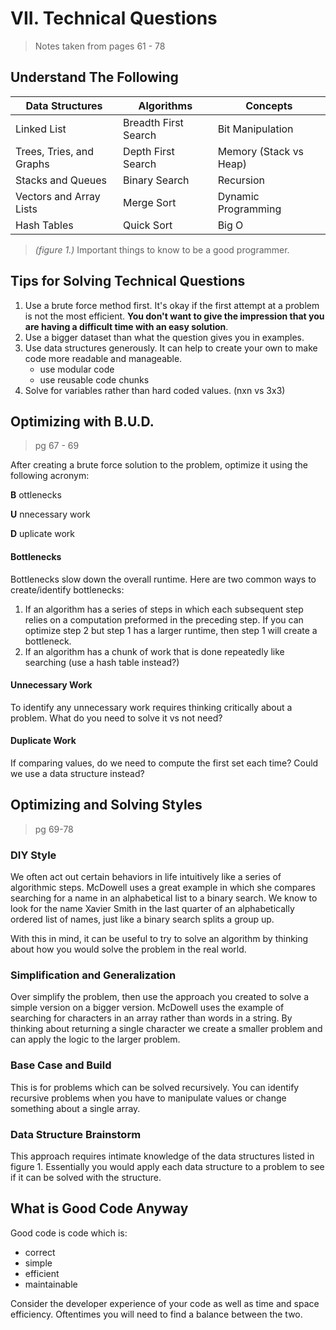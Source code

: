 # VII. Technical Questions
> Notes taken from pages 61 - 78

## Understand The Following


| Data Structures| Algorithms | Concepts |
|---|---|---|
| Linked List | Breadth First Search | Bit Manipulation |
| Trees, Tries, and Graphs | Depth First Search | Memory (Stack vs Heap) |
| Stacks and Queues | Binary Search | Recursion |
| Vectors and Array Lists | Merge Sort | Dynamic Programming |
| Hash Tables | Quick Sort | Big O |
> _(figure 1.)_ Important things to know to be a good programmer.

## Tips for Solving Technical Questions

1. Use a brute force method first. It's okay if the first attempt at a problem is not the most efficient. **You don't want to give the impression that you are having a difficult time with an easy solution**.
2. Use a bigger dataset than what the question gives you in examples.
3. Use data structures generously. It can help to create your own to make code more readable and manageable.
	- use modular code
	- use reusable code chunks
4. Solve for variables rather than hard coded values. (nxn vs 3x3)

## Optimizing with B.U.D.
> pg 67 - 69

After creating a brute force solution to the problem, optimize it using the following acronym:

**B** ottlenecks

**U** nnecessary work

**D** uplicate work

#### Bottlenecks

Bottlenecks slow down the overall runtime. Here are two common ways to create/identify bottlenecks: 

1.  If an algorithm has a series of steps in which each subsequent step relies on a computation preformed in the preceding step. If you can optimize step 2 but step 1 has a larger runtime, then step 1 will create a bottleneck.
2. If an algorithm has a chunk of work that is done repeatedly like searching (use a hash table instead?)

#### Unnecessary Work

To identify any unnecessary work requires thinking critically about a problem. What do you need to solve it vs not need?

#### Duplicate Work

If comparing values, do we need to compute the first set each time? Could we use a data structure instead?

## Optimizing and Solving Styles
> pg 69-78

### DIY Style

We often act out certain behaviors in life intuitively like a series of algorithmic steps. McDowell uses a great example in which she compares searching for a name in an alphabetical list to a binary search. We know to look for the name Xavier Smith in the last quarter of an alphabetically ordered list of names, just like a binary search splits a group up. 

With this in mind, it can be useful to try to solve an algorithm by thinking about how you would solve the problem in the real world.

### Simplification and Generalization

Over simplify the problem, then use the approach you created to solve a simple version on a bigger version. McDowell uses the example of searching for characters in an array rather than words in a string. By thinking about returning a single character we create a smaller problem and can apply the logic to the larger problem.

### Base Case and Build

This is for problems which can be solved recursively. You can identify recursive problems when you have to manipulate values or change something about a single array.

### Data Structure Brainstorm

This approach requires intimate knowledge of the data structures listed in figure 1. Essentially you would apply each data structure to a problem to see if it can be solved with the structure.

## What is Good Code Anyway

Good code is code which is:
- correct
- simple
- efficient
- maintainable

Consider the developer experience of your code as well as time and space efficiency. Oftentimes you will need to find a balance between the two.

